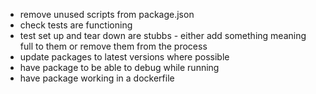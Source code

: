- remove unused scripts from package.json
- check tests are functioning 
- test set up and tear down are stubbs - either add something meaning full to them or remove them from the process
- update packages to latest versions where possible
- have package to be able to debug while running
- have package working in a dockerfile